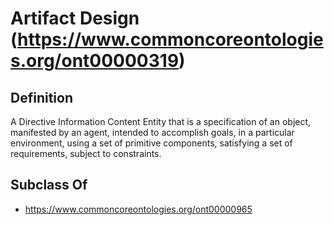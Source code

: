 # Artifact Design (https://www.commoncoreontologies.org/ont00000319)

## Definition
A Directive Information Content Entity that is a specification of an object, manifested by an agent, intended to accomplish goals, in a particular environment, using a set of primitive components, satisfying a set of requirements, subject to constraints.

## Subclass Of
- https://www.commoncoreontologies.org/ont00000965

